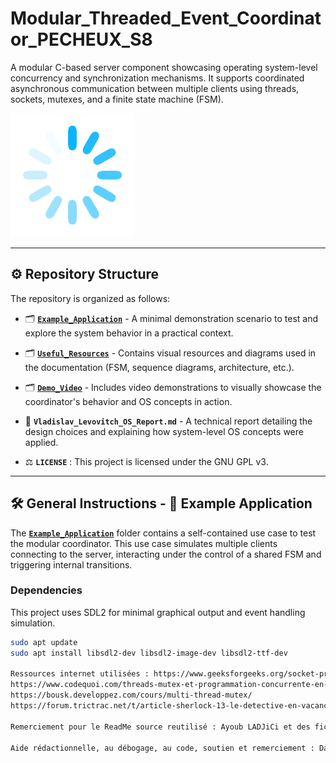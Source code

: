 # Modular_Threaded_Event_Coordinator_PECHEUX_S8

A modular C-based server component showcasing operating system-level concurrency and synchronization mechanisms. It supports coordinated asynchronous communication between multiple clients using threads, sockets, mutexes, and a finite state machine (FSM).

![Readme illustration](./Useful_Resources/Images_ReadME/Read_ME_0.png.gif)

---

## ⚙️ Repository Structure

The repository is organized as follows:

+ 🗂️ **[`Example_Application`](./Example_Application)** - A minimal demonstration scenario to test and explore the system behavior in a practical context.

+ 🗂️ **[`Useful_Resources`](./Useful_Resources)** - Contains visual resources and diagrams used in the documentation (FSM, sequence diagrams, architecture, etc.).

+ 🗂️ **[`Demo_Video`](./Demo_Video)** - Includes video demonstrations to visually showcase the coordinator's behavior and OS concepts in action.

+ 📄 **`Vladislav_Levovitch_OS_Report.md`** - A technical report detailing the design choices and explaining how system-level OS concepts were applied.

+ ⚖️​ **`LICENSE`** : This project is licensed under the GNU GPL v3.


---

## 🛠️ General Instructions - 🧪 Example Application

The **[`Example_Application`](./Example_Application)** folder contains a self-contained use case to test the modular coordinator. This use case simulates multiple clients connecting to the server, interacting under the control of a shared FSM and triggering internal transitions.

### Dependencies
This project uses SDL2 for minimal graphical output and event handling simulation.

```bash
sudo apt update
sudo apt install libsdl2-dev libsdl2-image-dev libsdl2-ttf-dev

Ressources internet utilisées : https://www.geeksforgeeks.org/socket-programming-in-cpp/
https://www.codequoi.com/threads-mutex-et-programmation-concurrente-en-c/ version cpp disponible ici https://bousk.developpez.com/cours/reseau-c++/TCP/01-premiers-pas/
https://bousk.developpez.com/cours/multi-thread-mutex/
https://forum.trictrac.net/t/article-sherlock-13-le-detective-en-vacances-en-coree/208400 https://chatgpt.com/

Remerciement pour le ReadMe source reutilisé : Ayoub LADJiCi et des fichiers de Daniel FERREIRA LARA Readapted with gpt

Aide rédactionnelle, au débogage, au code, soutien et remerciement : Daniel, Yulin, Maxime, Ayman, Victor, Quentin, Ayoub, Keryann, Nicolas, ChatGPT, HARIAN Elyoth, Benjamin et Thibault HILAIRE
